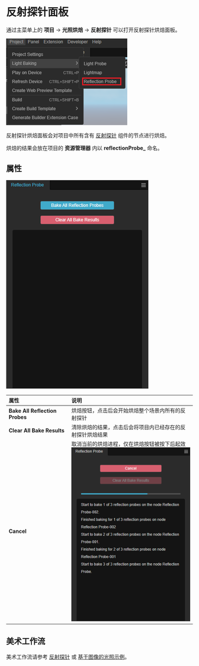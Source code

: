 # 反射探针面板

通过主菜单上的 **项目** -> **光照烘焙** -> **反射探针** 可以打开反射探针烘焙面板。

![open-panel](reflection-probe-panel/open-panel.png)

反射探针烘焙面板会对项目中所有含有 [反射探针](reflection-probe.md) 组件的节点进行烘焙。

烘焙的结果会放在项目的 **资源管理器** 内以 **reflectionProbe_** 命名。

## 属性

![panel](reflection-probe-panel/reflection-panel.png)

| 属性 | 说明 |
| :-- | :-- |
| **Bake All Reflection Probes** | 烘焙按钮，点击后会开始烘焙整个场景内所有的反射探针 |
| **Clear All Bake Results** | 清除烘焙的结果，点击后会将项目内已经存在的反射探针烘焙结果 |
| **Cancel** | 取消当前的烘焙进程，仅在烘焙按钮被按下后起效 <br> ![baking](reflection-probe-panel/baking.png) |

## 美术工作流

美术工作流请参考 [反射探针](reflection-probe.md) 或 [基于图像的光照示例](example.md)。
